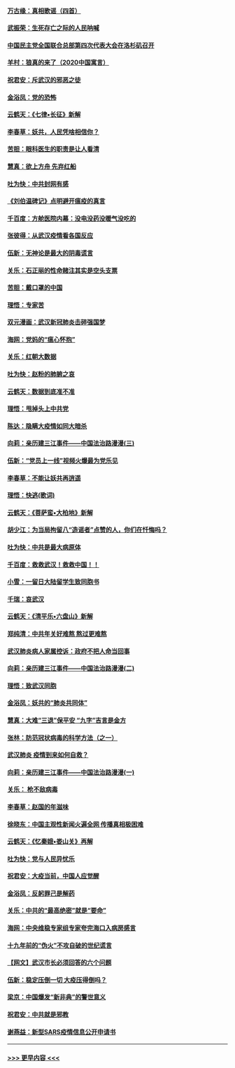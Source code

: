 #### [万古缘：真相歌谣（四首）](../pages/nsc993/n11856263.md?t=02100511) 
#### [武振荣：生死存亡之际的人民呐喊](../pages/nsc993/n11856256.md?t=02100511) 
#### [中国民主党全国联合总部第四次代表大会在洛杉矶召开](../pages/nsc993/n11856344.md?t=02100511) 
#### [羊村：狼真的来了（2020中国寓言）](../pages/nsc993/n11856229.md?t=02100511) 
#### [祝君安：斥武汉的邪恶之徒](../pages/nsc993/n11855861.md?t=02100511) 
#### [金浴凤：党的恐怖](../pages/nsc993/n11855849.md?t=02100511) 
#### [云鹤天：《七律▪长征》新解](../pages/nsc993/n11855479.md?t=02100511) 
#### [李春草：妖共，人民凭啥相信你？](../pages/nsc993/n11855196.md?t=02100511) 
#### [苦胆：眼科医生的职责是让人看清](../pages/nsc993/n11853840.md?t=02100511) 
#### [慧真：欲上方舟 先弃红船](../pages/nsc993/n11853483.md?t=02100511) 
#### [吐为快：中共封网有感](../pages/nsc993/n11852575.md?t=02100511) 
#### [《刘伯温碑记》点明避开瘟疫的真言](../pages/nsc993/n11852128.md?t=02100511) 
#### [千百度：方舱医院内幕：没电没药没暖气没吃的](../pages/nsc993/n11850211.md?t=02100511) 
#### [张彼得：从武汉疫情看各国反应](../pages/nsc993/n11850102.md?t=02100511) 
#### [伍新：无神论是最大的阴毒谎言](../pages/nsc993/n11846129.md?t=02100511) 
#### [关乐：石正丽的性命赌注其实是空头支票](../pages/nsc993/n11846109.md?t=02100511) 
#### [苦胆：戴口罩的中国](../pages/nsc993/n11845576.md?t=02100511) 
#### [理悟：专家苦](../pages/nsc993/n11845564.md?t=02100511) 
#### [双元漫画：武汉新冠肺炎击碎强国梦](../pages/nsc993/n11843320.md?t=02100511) 
#### [海网：党妈的“瘟心怀抱”](../pages/nsc993/n11840740.md?t=02100511) 
#### [关乐：红朝大数据](../pages/nsc993/n11840675.md?t=02100511) 
#### [吐为快：赵粉的肺腑之哀](../pages/nsc993/n11840618.md?t=02100511) 
#### [云鹤天：数据到底准不准](../pages/nsc993/n11840325.md?t=02100511) 
#### [理悟：甩掉头上中共党](../pages/nsc993/n11838826.md?t=02100511) 
#### [陈达：隐瞒大疫情如同大暗杀](../pages/nsc993/n11838771.md?t=02100511) 
#### [向莉：亲历建三江事件——中国法治路漫漫(三)](../pages/nsc993/n11831825.md?t=02100511) 
#### [伍新：“党员上一线”视频火爆最为党乐见](../pages/nsc993/n11838200.md?t=02100511) 
#### [李春草：不能让妖共再逍遥](../pages/nsc993/n11838102.md?t=02100511) 
#### [理悟：快逃(歌词)](../pages/nsc993/n11838083.md?t=02100511) 
#### [云鹤天：《菩萨蛮▪大柏地》新解](../pages/nsc993/n11838059.md?t=02100511) 
#### [胡少江：为当局拘留八“造谣者”点赞的人，你们在忏悔吗？](../pages/nsc993/n11836801.md?t=02100511) 
#### [吐为快：中共是最大病原体](../pages/nsc993/n11836748.md?t=02100511) 
#### [千百度：救救武汉！救救中国！！](../pages/nsc993/n11836145.md?t=02100511) 
#### [小雪：一留日大陆留学生致同胞书](../pages/nsc993/n11834624.md?t=02100511) 
#### [千瑞：哀武汉](../pages/nsc993/n11833647.md?t=02100511) 
#### [云鹤天：《清平乐▪六盘山》新解](../pages/nsc993/n11833611.md?t=02100511) 
#### [郑纯清：中共年关好难熬 熬过更难熬](../pages/nsc993/n11833489.md?t=02100511) 
#### [武汉肺炎病人家属控诉：政府不把人命当回事](../pages/nsc993/n11833205.md?t=02100511) 
#### [向莉：亲历建三江事件——中国法治路漫漫(二)](../pages/nsc993/n11829102.md?t=02100511) 
#### [理悟：致武汉同胞](../pages/nsc993/n11831522.md?t=02100511) 
#### [金浴凤：妖共的“肺炎共同体”](../pages/nsc993/n11829448.md?t=02100511) 
#### [慧真：大难“三退”保平安 “九字”吉言是金方](../pages/nsc993/n11829501.md?t=02100511) 
#### [张林：防范冠状病毒的科学方法（之一）](../pages/nsc993/n11828618.md?t=02100511) 
#### [武汉肺炎 疫情到来如何自救？](../pages/nsc993/n11827632.md?t=02100511) 
#### [向莉：亲历建三江事件——中国法治路漫漫(一)](../pages/nsc993/n11827190.md?t=02100511) 
#### [关乐： 枪不敌病毒](../pages/nsc993/n11826746.md?t=02100511) 
#### [李春草：赵国的年滋味](../pages/nsc993/n11826321.md?t=02100511) 
#### [徐晓东：中国主观性新闻火遍全网 传播真相极困难](../pages/nsc993/n11826508.md?t=02100511) 
#### [云鹤天：《忆秦娥▪娄山关》再解](../pages/nsc993/n11824682.md?t=02100511) 
#### [吐为快：党与人民异忧乐](../pages/nsc993/n11824660.md?t=02100511) 
#### [祝君安：大疫当前，中国人应觉醒](../pages/nsc993/n11821946.md?t=02100511) 
#### [金浴凤：反躬罪己是解药](../pages/nsc993/n11820280.md?t=02100511) 
#### [关乐：中共的“最高绝密”就是“要命”](../pages/nsc993/n11816946.md?t=02100511) 
#### [海网：中央维稳专家组专家夸完海口入病房感言](../pages/nsc993/n11815138.md?t=02100511) 
#### [十九年前的“伪火”不攻自破的世纪谎言](../pages/nsc993/n11813238.md?t=02100511) 
#### [【网文】武汉市长必须回答的六个问题](../pages/nsc993/n11813848.md?t=02100511) 
#### [伍新：稳定压倒一切 大疫压得倒吗？](../pages/nsc993/n11812634.md?t=02100511) 
#### [梁京：中国爆发“新非典”的警世意义](../pages/nsc993/n11812554.md?t=02100511) 
#### [祝君安：中共就是邪教](../pages/nsc993/n11812431.md?t=02100511) 
#### [谢燕益：新型SARS疫情信息公开申请书](../pages/nsc993/n11808840.md?t=02100511) 

----
#### [ >>> 更早内容 <<< ](../indexes/nsc993-earlier.md)
